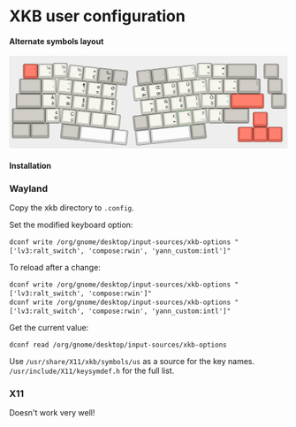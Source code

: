 # XKB user configuration

#### Alternate symbols layout

![altgr](../img/layout_alice69_altgr.png)

#### Installation

### Wayland

Copy the xkb directory to `.config`.

Set the modified keyboard option:
```
dconf write /org/gnome/desktop/input-sources/xkb-options "['lv3:ralt_switch', 'compose:rwin', 'yann_custom:intl']"
```

To reload after a change:
```
dconf write /org/gnome/desktop/input-sources/xkb-options "['lv3:ralt_switch', 'compose:rwin']"
dconf write /org/gnome/desktop/input-sources/xkb-options "['lv3:ralt_switch', 'compose:rwin', 'yann_custom:intl']"
```

Get the current value:
```
dconf read /org/gnome/desktop/input-sources/xkb-options
```

Use `/usr/share/X11/xkb/symbols/us` as a source for the key names.
`/usr/include/X11/keysymdef.h` for the full list.

### X11

Doesn't work very well!

